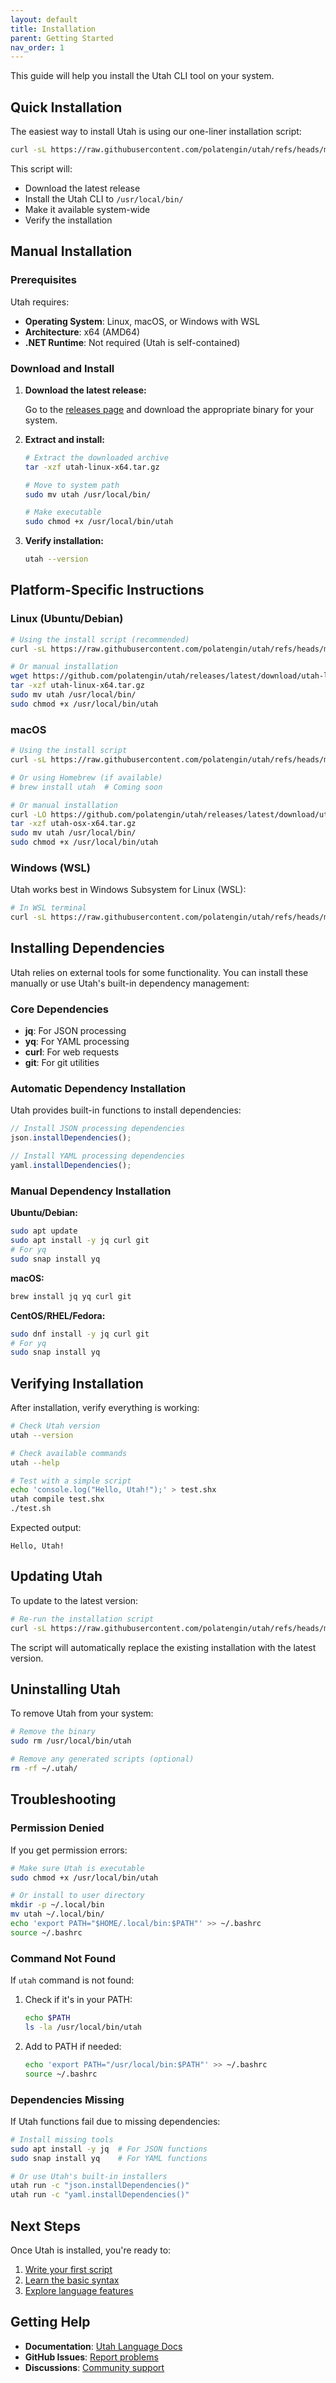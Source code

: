 ```yaml
---
layout: default
title: Installation
parent: Getting Started
nav_order: 1
---
```


This guide will help you install the Utah CLI tool on your system.

## Quick Installation

The easiest way to install Utah is using our one-liner installation script:

```bash
curl -sL https://raw.githubusercontent.com/polatengin/utah/refs/heads/main/scripts/install.sh | sudo bash
```

This script will:

- Download the latest release
- Install the Utah CLI to `/usr/local/bin/`
- Make it available system-wide
- Verify the installation

## Manual Installation

### Prerequisites

Utah requires:

- **Operating System**: Linux, macOS, or Windows with WSL
- **Architecture**: x64 (AMD64)
- **.NET Runtime**: Not required (Utah is self-contained)

### Download and Install

1. **Download the latest release:**

   Go to the [releases page](https://github.com/polatengin/utah/releases) and download the appropriate binary for your system.

2. **Extract and install:**

   ```bash
   # Extract the downloaded archive
   tar -xzf utah-linux-x64.tar.gz

   # Move to system path
   sudo mv utah /usr/local/bin/

   # Make executable
   sudo chmod +x /usr/local/bin/utah
   ```

3. **Verify installation:**

   ```bash
   utah --version
   ```

## Platform-Specific Instructions

### Linux (Ubuntu/Debian)

```bash
# Using the install script (recommended)
curl -sL https://raw.githubusercontent.com/polatengin/utah/refs/heads/main/scripts/install.sh | sudo bash

# Or manual installation
wget https://github.com/polatengin/utah/releases/latest/download/utah-linux-x64.tar.gz
tar -xzf utah-linux-x64.tar.gz
sudo mv utah /usr/local/bin/
sudo chmod +x /usr/local/bin/utah
```

### macOS

```bash
# Using the install script
curl -sL https://raw.githubusercontent.com/polatengin/utah/refs/heads/main/scripts/install.sh | sudo bash

# Or using Homebrew (if available)
# brew install utah  # Coming soon

# Or manual installation
curl -LO https://github.com/polatengin/utah/releases/latest/download/utah-osx-x64.tar.gz
tar -xzf utah-osx-x64.tar.gz
sudo mv utah /usr/local/bin/
sudo chmod +x /usr/local/bin/utah
```

### Windows (WSL)

Utah works best in Windows Subsystem for Linux (WSL):

```bash
# In WSL terminal
curl -sL https://raw.githubusercontent.com/polatengin/utah/refs/heads/main/scripts/install.sh | sudo bash
```

## Installing Dependencies

Utah relies on external tools for some functionality. You can install these manually or use Utah's built-in dependency management:

### Core Dependencies

- **jq**: For JSON processing
- **yq**: For YAML processing
- **curl**: For web requests
- **git**: For git utilities

### Automatic Dependency Installation

Utah provides built-in functions to install dependencies:

```typescript
// Install JSON processing dependencies
json.installDependencies();

// Install YAML processing dependencies
yaml.installDependencies();
```

### Manual Dependency Installation

**Ubuntu/Debian:**

```bash
sudo apt update
sudo apt install -y jq curl git
# For yq
sudo snap install yq
```

**macOS:**

```bash
brew install jq yq curl git
```

**CentOS/RHEL/Fedora:**

```bash
sudo dnf install -y jq curl git
# For yq
sudo snap install yq
```

## Verifying Installation

After installation, verify everything is working:

```bash
# Check Utah version
utah --version

# Check available commands
utah --help

# Test with a simple script
echo 'console.log("Hello, Utah!");' > test.shx
utah compile test.shx
./test.sh
```

Expected output:

```text
Hello, Utah!
```

## Updating Utah

To update to the latest version:

```bash
# Re-run the installation script
curl -sL https://raw.githubusercontent.com/polatengin/utah/refs/heads/main/scripts/install.sh | sudo bash
```

The script will automatically replace the existing installation with the latest version.

## Uninstalling Utah

To remove Utah from your system:

```bash
# Remove the binary
sudo rm /usr/local/bin/utah

# Remove any generated scripts (optional)
rm -rf ~/.utah/
```

## Troubleshooting

### Permission Denied

If you get permission errors:

```bash
# Make sure Utah is executable
sudo chmod +x /usr/local/bin/utah

# Or install to user directory
mkdir -p ~/.local/bin
mv utah ~/.local/bin/
echo 'export PATH="$HOME/.local/bin:$PATH"' >> ~/.bashrc
source ~/.bashrc
```

### Command Not Found

If `utah` command is not found:

1. Check if it's in your PATH:

   ```bash
   echo $PATH
   ls -la /usr/local/bin/utah
   ```

2. Add to PATH if needed:

   ```bash
   echo 'export PATH="/usr/local/bin:$PATH"' >> ~/.bashrc
   source ~/.bashrc
   ```

### Dependencies Missing

If Utah functions fail due to missing dependencies:

```bash
# Install missing tools
sudo apt install -y jq  # For JSON functions
sudo snap install yq    # For YAML functions

# Or use Utah's built-in installers
utah run -c "json.installDependencies()"
utah run -c "yaml.installDependencies()"
```

## Next Steps

Once Utah is installed, you're ready to:

1. [Write your first script](first-script.md)
2. [Learn the basic syntax](syntax.md)
3. [Explore language features](../02-language-features/variables.md)

## Getting Help

- **Documentation**: [Utah Language Docs](https://polatengin.github.io/utah)
- **GitHub Issues**: [Report problems](https://github.com/polatengin/utah/issues)
- **Discussions**: [Community support](https://github.com/polatengin/utah/discussions)
